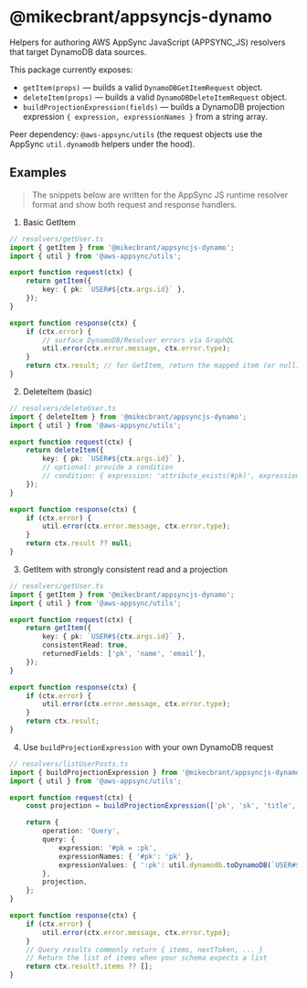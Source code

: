 # @mikecbrant/appsyncjs-dynamo

Helpers for authoring AWS AppSync JavaScript (APPSYNC_JS) resolvers that target DynamoDB data sources.

This package currently exposes:

- `getItem(props)` — builds a valid `DynamoDBGetItemRequest` object.
- `deleteItem(props)` — builds a valid `DynamoDBDeleteItemRequest` object.
- `buildProjectionExpression(fields)` — builds a DynamoDB projection expression `{ expression, expressionNames }` from a string array.

Peer dependency: `@aws-appsync/utils` (the request objects use the AppSync `util.dynamodb` helpers under the hood).

## Examples

> The snippets below are written for the AppSync JS runtime resolver format and show both request and response handlers.

1) Basic GetItem

```ts
// resolvers/getUser.ts
import { getItem } from '@mikecbrant/appsyncjs-dynamo';
import { util } from '@aws-appsync/utils';

export function request(ctx) {
	return getItem({
		key: { pk: `USER#${ctx.args.id}` },
	});
}

export function response(ctx) {
	if (ctx.error) {
		// surface DynamoDB/Resolver errors via GraphQL
		util.error(ctx.error.message, ctx.error.type);
	}
	return ctx.result; // for GetItem, return the mapped item (or null)
}
```

2) DeleteItem (basic)

```ts
// resolvers/deleteUser.ts
import { deleteItem } from '@mikecbrant/appsyncjs-dynamo';
import { util } from '@aws-appsync/utils';

export function request(ctx) {
	return deleteItem({
		key: { pk: `USER#${ctx.args.id}` },
		// optional: provide a condition
		// condition: { expression: 'attribute_exists(#pk)', expressionNames: { '#pk': 'pk' }, expressionValues: {} },
	});
}

export function response(ctx) {
	if (ctx.error) {
		util.error(ctx.error.message, ctx.error.type);
	}
	return ctx.result ?? null;
}
```

3) GetItem with strongly consistent read and a projection

```ts
// resolvers/getUser.ts
import { getItem } from '@mikecbrant/appsyncjs-dynamo';
import { util } from '@aws-appsync/utils';

export function request(ctx) {
	return getItem({
		key: { pk: `USER#${ctx.args.id}` },
		consistentRead: true,
		returnedFields: ['pk', 'name', 'email'],
	});
}

export function response(ctx) {
	if (ctx.error) {
		util.error(ctx.error.message, ctx.error.type);
	}
	return ctx.result;
}
```

4) Use `buildProjectionExpression` with your own DynamoDB request

```ts
// resolvers/listUserPosts.ts
import { buildProjectionExpression } from '@mikecbrant/appsyncjs-dynamo';
import { util } from '@aws-appsync/utils';

export function request(ctx) {
	const projection = buildProjectionExpression(['pk', 'sk', 'title', 'status']);

	return {
		operation: 'Query',
		query: {
			expression: '#pk = :pk',
			expressionNames: { '#pk': 'pk' },
			expressionValues: { ':pk': util.dynamodb.toDynamoDB(`USER#${ctx.args.id}`) },
		},
		projection,
	};
}

export function response(ctx) {
	if (ctx.error) {
		util.error(ctx.error.message, ctx.error.type);
	}
	// Query results commonly return { items, nextToken, ... }
	// Return the list of items when your schema expects a list
	return ctx.result?.items ?? [];
}
```


